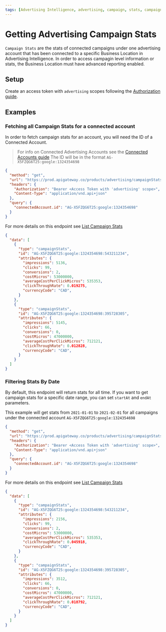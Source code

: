 ```yaml
---
tags: [Advertising Intelligence, advertising, campaign, stats, campaignStats]
---
```

# Getting Advertising Campaign Stats

`Campaign Stats` are the stats of connected campaigns under one advertising account that has been connected to a specific Business Location in Advertising Intelligence.  In order to access campagin level information or stats, the Business Location must have advanced reporting enabled.

## Setup

Create an access token with `advertising` scopes following the [Authorization guide](../../Authorization/Authorization.md).

## Examples

### Fetching all Campaign Stats for a connected account
In order to fetch campaign stats for an account, you will need the ID of a Connected Account. 
> For info on Connected Advertising Accounts see the [Connected Accounts guide](./connectedAccount.md)
The ID will be in the format `AG-X5FZQG6T25:google:1324354698`

<!--
type: tab
title: Request
-->
```json http
{
  "method": "get",
  "url": "https://prod.apigateway.co/products/advertising/campaignStats",
  "headers": {
    "Authorization": "Bearer <Access Token with 'advertising' scope>",
    "Content-Type": "application/vnd.api+json"
  },
  "query": {
    "connectedAccount.id": "AG-X5FZQG6T25:google:1324354698"
  }
}
```

For more details on this endpoint see [List Campaign Stats](../../../openapi/advertising/advertising.yaml/paths/~1campaignStats/get)
<!--
type: tab
title: Example Response
-->
```json
{
  "data": [
    {
      "type": "campaignStats",
      "id": "AG-X5FZQG6T25:google:1324354698:543211234",
      "attributes": {
        "impressions": 5136,
        "clicks": 99,
        "conversions": 2,
        "costMicros": 53000000,
        "averageCostPerClickMicros": 535353,
        "clickThroughRate": 0.019275,
        "currencyCode": "CAD",
      }
    },
    {
      "type": "campaignStats",
      "id": "AG-X5FZQG6T25:google:1324354698:395728305",
      "attributes": {
        "impressions": 5145,
        "clicks": 66,
        "conversions": 0,
        "costMicros": 47000000,
        "averageCostPerClickMicros": 712121,
        "clickThroughRate": 0.012828,
        "currencyCode": "CAD",
      }
    }
  ]
}
```
<!--
type: tab-end
-->

### Filtering Stats By Date

By default, this endpoint will return stats for all time.  If you want to get campaign stats for a specific date range, you can set `startAt` and `endAt` parameters.

This example will get stats from `2021-01-01` to `2021-02-01` for all campaigns under the connected account `AG-X5FZQG6T25:google:1324354698`

<!--
type: tab
title: Request
-->
```json http
{
  "method": "get",
  "url": "https://prod.apigateway.co/products/advertising/campaignStats",
  "headers": {
    "Authorization": "Bearer <Access Token with 'advertising' scope>",
    "Content-Type": "application/vnd.api+json"
  },
  "query": {
    "connectedAccount.id": "AG-X5FZQG6T25:google:1324354698"
  }
}
```

For more details on this endpoint see [List Campaign Stats](../../../openapi/advertising/advertising.yaml/paths/~1campaignStats/get)
<!--
type: tab
title: Example Response
-->
```json
{
  "data": [
    {
      "type": "campaignStats",
      "id": "AG-X5FZQG6T25:google:1324354698:543211234",
      "attributes": {
        "impressions": 2156,
        "clicks": 99,
        "conversions": 2,
        "costMicros": 53000000,
        "averageCostPerClickMicros": 535353,
        "clickThroughRate": 0.045918,
        "currencyCode": "CAD",
      }
    },
    {
      "type": "campaignStats",
      "id": "AG-X5FZQG6T25:google:1324354698:395728305",
      "attributes": {
        "impressions": 3512,
        "clicks": 66,
        "conversions": 0,
        "costMicros": 47000000,
        "averageCostPerClickMicros": 712121,
        "clickThroughRate": 0.018792,
        "currencyCode": "CAD",
      }
    }
  ]
}
```
<!--
type: tab-end
-->
